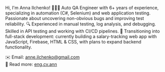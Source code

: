    Hi, I'm Anna Ilchenko!
🙋🏻‍♀️ Auto QA Engineer with 6+ years of experience, specializing in automation (C#, Selenium) and web application testing. Passionate about uncovering non-obvious bugs and improving test reliability.
🔍 Experienced in manual testing, log analysis, and debugging. Skilled in API testing and working with CI/CD pipelines.
🚀 Transitioning into full-stack development: currently building a salary-tracking web app with JavaScript, Firebase, HTML & CSS, with plans to expand backend functionality.

   ✉️ Email: anne.ilchenko@gmail.com  
   📃 Read more: [eng.cv.ann](https://drive.google.com/file/d/1V0tgwrG_olQh5_yBR1ZaSbBm9VqLcJQl/view?usp=sharing)
